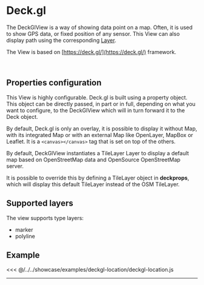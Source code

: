 # Deck.gl

The DeckGlView is a way of showing data point on a map. Often, it is used to show GPS data, or fixed position of any sensor.
This View can also display path using the corresponding [Layer](../layers/layer).

The View is based on [https://deck.gl/](https://deck.gl/) framework.

<br/>
<DocumentationLoad path="/guide/api/DeckGlView.html"/>

## Properties configuration

This View is highly configurable. Deck.gl is built using a property object. This object can be directly passed,
in part or in full, depending on what you want to configure, to the DeckGlView which will in turn forward it to the Deck object.

By default, Deck.gl is only an overlay, it is possible to display it without Map, with its integrated Map or with an
external Map like OpenLayer, MapBox or Leaflet. It is a `<canvas></canvas>` tag that is set on top of the others.

By default, DeckGlView instantiates a TileLayer Layer to display a default map based on OpenStreetMap data and OpenSource
OpenStreetMap server.

It is possible to override this by defining a TileLayer object in **deckprops**, which will display this default TileLayer
instead of the OSM TileLayer.

## Supported layers

The view supports type layers:
- marker
- polyline

## Example

<<< @/../../showcase/examples/deckgl-location/deckgl-location.js

<hr class="demo-hr"/>
<br/><br/>

<Example path="/showcase/deckgl-location.html" style="border:none;width:100%;height: 500px" />
